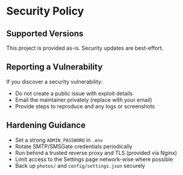 # Security Policy

## Supported Versions
This project is provided as-is. Security updates are best-effort.

## Reporting a Vulnerability
If you discover a security vulnerability:
- Do not create a public issue with exploit details
- Email the maintainer privately (replace with your email)
- Provide steps to reproduce and any logs or screenshots

## Hardening Guidance
- Set a strong `ADMIN_PASSWORD` in `.env`
- Rotate SMTP/SMSGate credentials periodically
- Run behind a trusted reverse proxy and TLS (provided via Nginx)
- Limit access to the Settings page network-wise where possible
- Back up `photos/` and `config/settings.json` securely
